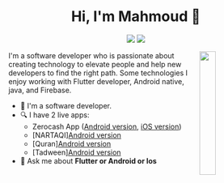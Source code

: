 
<h1 align="center">Hi, I'm Mahmoud 👋</h1>
<p align="center">
<!--     <a href="https://twitter.com/mohamed_abusrea"><img src="https://img.shields.io/badge/twitter-%231FA1F1?style=flat&logo=twitter&logoColor=white"/></a> -->
    <a href="https://www.linkedin.com/in/mahmoud-saad-b62240171/"><img src="https://img.shields.io/badge/linkedin-%230177B5?style=flat&logo=linkedin&logoColor=white"/></a>
<!--     <a href="https://www.youtube.com/c/mohamedabusrea"><img src="https://img.shields.io/badge/youtube-%23FF0000?style=flat&logo=youtube&logoColor=white"/></a> -->
    <a href="https://www.instagram.com/mahmoudsad37/"><img src="https://img.shields.io/badge/instagram-%23E4415F?style=flat&logo=instagram&logoColor=white"/></a>
  </p>
  
  <img src="https://github.com/mohamedabusrea/mohamedabusrea/blob/master/profile-img.png" align="right" width="25%"/>

I'm a software developer who is passionate about creating technology to elevate people and help new developers to find the right path. Some technologies I enjoy working with Flutter developer, Android native, java, and Firebase.

- 🔭 I'm a software developer.
- 🔍 I have 2 live apps: 
  - Zerocash App ([Android version](https://play.google.com/store/apps/details?id=v1.zeroCash&hl=en&gl=US), [iOS version](https://apps.apple.com/eg/app/zerocash/id1547966177))
  - [NARTAQI][Android version](https://play.google.com/store/apps/details?id=com.hashstudio.nartaqy_app)
  - [Quran][Android version](https://play.google.com/store/apps/details?id=com.wazakerdailyaya&gl=DE)
  - [Tadween][Android version](https://play.google.com/store/apps/details?id=app.tadween)
- 💬 Ask me about **Flutter or Android or Ios**

